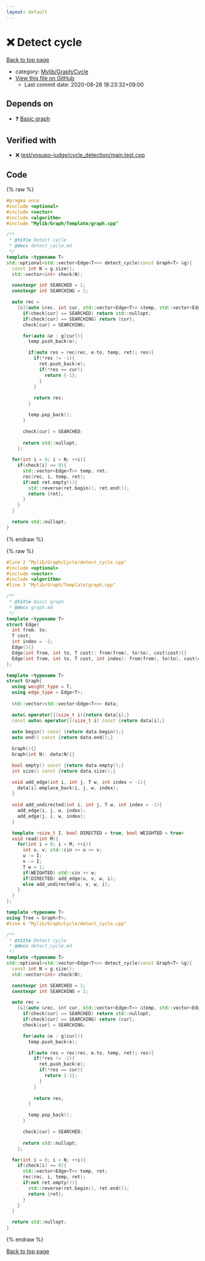 ```yaml
---
layout: default
---
```


<!-- mathjax config similar to math.stackexchange -->
<script type="text/javascript" async
  src="https://cdnjs.cloudflare.com/ajax/libs/mathjax/2.7.5/MathJax.js?config=TeX-MML-AM_CHTML">
</script>
<script type="text/x-mathjax-config">
  MathJax.Hub.Config({
    TeX: { equationNumbers: { autoNumber: "AMS" }},
    tex2jax: {
      inlineMath: [ ['$','$'] ],
      processEscapes: true
    },
    "HTML-CSS": { matchFontHeight: false },
    displayAlign: "left",
    displayIndent: "2em"
  });
</script>

<script type="text/javascript" src="https://cdnjs.cloudflare.com/ajax/libs/jquery/3.4.1/jquery.min.js"></script>
<script src="https://cdn.jsdelivr.net/npm/jquery-balloon-js@1.1.2/jquery.balloon.min.js" integrity="sha256-ZEYs9VrgAeNuPvs15E39OsyOJaIkXEEt10fzxJ20+2I=" crossorigin="anonymous"></script>
<script type="text/javascript" src="../../../../assets/js/copy-button.js"></script>
<link rel="stylesheet" href="../../../../assets/css/copy-button.css" />


# :x: Detect cycle

<a href="../../../../index.html">Back to top page</a>

* category: <a href="../../../../index.html#a962efc2861dbe1e0963e7d8bf7dda18">Mylib/Graph/Cycle</a>
* <a href="{{ site.github.repository_url }}/blob/master/Mylib/Graph/Cycle/detect_cycle.cpp">View this file on GitHub</a>
    - Last commit date: 2020-08-28 18:23:32+09:00




## Depends on

* :question: <a href="../Template/graph.cpp.html">Basic graph</a>


## Verified with

* :x: <a href="../../../../verify/test/yosupo-judge/cycle_detection/main.test.cpp.html">test/yosupo-judge/cycle_detection/main.test.cpp</a>


## Code

<a id="unbundled"></a>
{% raw %}
```cpp
#pragma once
#include <optional>
#include <vector>
#include <algorithm>
#include "Mylib/Graph/Template/graph.cpp"

/**
 * @title Detect cycle
 * @docs detect_cycle.md
 */
template <typename T>
std::optional<std::vector<Edge<T>>> detect_cycle(const Graph<T> &g){
  const int N = g.size();
  std::vector<int> check(N);

  constexpr int SEARCHED = 1;
  constexpr int SEARCHING = 2;

  auto rec =
    [&](auto &rec, int cur, std::vector<Edge<T>> &temp, std::vector<Edge<T>> &ret) -> std::optional<int> {
      if(check[cur] == SEARCHED) return std::nullopt;
      if(check[cur] == SEARCHING) return {cur};
      check[cur] = SEARCHING;

      for(auto &e : g[cur]){
        temp.push_back(e);

        if(auto res = rec(rec, e.to, temp, ret); res){
          if(*res != -1){
            ret.push_back(e);
            if(*res == cur){
              return {-1};
            }
          }
          
          return res;
        }

        temp.pop_back();
      }

      check[cur] = SEARCHED;
      
      return std::nullopt;
    };

  for(int i = 0; i < N; ++i){
    if(check[i] == 0){
      std::vector<Edge<T>> temp, ret;
      rec(rec, i, temp, ret);
      if(not ret.empty()){
        std::reverse(ret.begin(), ret.end());
        return {ret};
      }
    }
  }

  return std::nullopt;
}

```
{% endraw %}

<a id="bundled"></a>
{% raw %}
```cpp
#line 2 "Mylib/Graph/Cycle/detect_cycle.cpp"
#include <optional>
#include <vector>
#include <algorithm>
#line 3 "Mylib/Graph/Template/graph.cpp"

/**
 * @title Basic graph
 * @docs graph.md
 */
template <typename T>
struct Edge{
  int from, to;
  T cost;
  int index = -1;
  Edge(){}
  Edge(int from, int to, T cost): from(from), to(to), cost(cost){}
  Edge(int from, int to, T cost, int index): from(from), to(to), cost(cost), index(index){}
};

template <typename T>
struct Graph{
  using weight_type = T;
  using edge_type = Edge<T>;
  
  std::vector<std::vector<Edge<T>>> data;

  auto& operator[](size_t i){return data[i];}
  const auto& operator[](size_t i) const {return data[i];}
  
  auto begin() const {return data.begin();}
  auto end() const {return data.end();}

  Graph(){}
  Graph(int N): data(N){}

  bool empty() const {return data.empty();}
  int size() const {return data.size();}

  void add_edge(int i, int j, T w, int index = -1){
    data[i].emplace_back(i, j, w, index);
  }
  
  void add_undirected(int i, int j, T w, int index = -1){
    add_edge(i, j, w, index);
    add_edge(j, i, w, index);
  }

  template <size_t I, bool DIRECTED = true, bool WEIGHTED = true>
  void read(int M){
    for(int i = 0; i < M; ++i){
      int u, v; std::cin >> u >> v;
      u -= I;
      v -= I;
      T w = 1;
      if(WEIGHTED) std::cin >> w;
      if(DIRECTED) add_edge(u, v, w, i);
      else add_undirected(u, v, w, i);
    }
  }
};

template <typename T>
using Tree = Graph<T>;
#line 6 "Mylib/Graph/Cycle/detect_cycle.cpp"

/**
 * @title Detect cycle
 * @docs detect_cycle.md
 */
template <typename T>
std::optional<std::vector<Edge<T>>> detect_cycle(const Graph<T> &g){
  const int N = g.size();
  std::vector<int> check(N);

  constexpr int SEARCHED = 1;
  constexpr int SEARCHING = 2;

  auto rec =
    [&](auto &rec, int cur, std::vector<Edge<T>> &temp, std::vector<Edge<T>> &ret) -> std::optional<int> {
      if(check[cur] == SEARCHED) return std::nullopt;
      if(check[cur] == SEARCHING) return {cur};
      check[cur] = SEARCHING;

      for(auto &e : g[cur]){
        temp.push_back(e);

        if(auto res = rec(rec, e.to, temp, ret); res){
          if(*res != -1){
            ret.push_back(e);
            if(*res == cur){
              return {-1};
            }
          }
          
          return res;
        }

        temp.pop_back();
      }

      check[cur] = SEARCHED;
      
      return std::nullopt;
    };

  for(int i = 0; i < N; ++i){
    if(check[i] == 0){
      std::vector<Edge<T>> temp, ret;
      rec(rec, i, temp, ret);
      if(not ret.empty()){
        std::reverse(ret.begin(), ret.end());
        return {ret};
      }
    }
  }

  return std::nullopt;
}

```
{% endraw %}

<a href="../../../../index.html">Back to top page</a>

